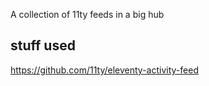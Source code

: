 A collection of 11ty feeds in a big hub

## stuff used
https://github.com/11ty/eleventy-activity-feed

